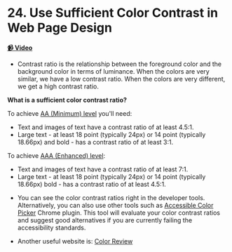  # 24. Use Sufficient Color Contrast in Web Page Design

**[📹 Video](https://egghead.io/lessons/chrome-devtools-use-sufficient-color-contrast-in-web-page-design)**


* Contrast ratio is the relationship between the foreground color and the background color in terms of luminance. When the colors are very similar, we have a low contrast ratio. When the colors are very different, we get a high contrast ratio.

**What is a sufficient color contrast ratio?**

To achieve [AA (Minimum) level](https://www.w3.org/TR/WCAG21/#contrast-minimum) you'll need:

- Text and images of text have a contrast ratio of at least 4.5:1.
- Large text - at least 18 point (typically 24px) or 14 point (typically 18.66px) and bold - has a contrast ratio of at least 3:1.

To achieve [AAA (Enhanced) level](https://www.w3.org/TR/WCAG21/#contrast-enhanced):

- Text and images of text have a contrast ratio of at least 7:1.
- Large text - at least 18 point (typically 24px) or 14 point (typically 18.66px) bold - has a contrast ratio of at least 4.5:1.

* You can see the color contrast ratios right in the developer tools. Alternatively, you can also use other tools such as [Accessible Color Picker](https://chrome.google.com/webstore/detail/accessible-color-picker/bgfhbflmeekopanooidljpnmnljdihld?hl=en-US) Chrome plugin. This tool will evaluate your color contrast ratios and suggest good alternatives if you are currently failing the accessibility standards.

* Another useful website is: [Color Review](https://color.review/)